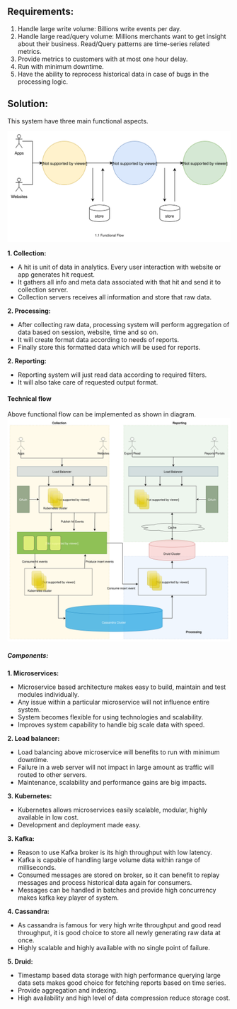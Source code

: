 ## Requirements:

1. Handle large write volume: Billions write events per day.
2. Handle large read/query volume: Millions merchants want to get insight about their business. Read/Query patterns are time-series related metrics.
3. Provide metrics to customers with at most one hour delay.
4. Run with minimum downtime.
5. Have the ability to reprocess historical data in case of bugs in the processing logic.
	
## Solution:	
This system have three main functional aspects.

![image link](images/analytic_system_functional.svg)

**1. Collection:**  
 - A hit is unit of data in analytics. Every user interaction with website or app generates hit request.
 - It gathers all info and meta data associated with that hit and send it to collection server.
 - Collection servers receives all information and store that raw data. 

**2. Processing:**   
- After collecting raw data, processing system will perform aggregation of data based on session, website, time and so on.
- It will create format data according to needs of reports.
- Finally store this formatted data which will be used for reports.

**2. Reporting:** 
- Reporting system will just read data according to required filters.
- It will also take care of requested output format.

#### Technical flow
Above functional flow can be implemented as shown in diagram.
![image link](images/analytic_system_design.svg)

##### Components:

**1. Microservices:**
- Microservice based architecture makes easy to build, maintain and test modules individually.
- Any issue within a particular microservice will not influence entire system.
- System becomes flexible for using technologies and scalability.
- Improves system capability to handle big scale data with speed.

**2. Load balancer:**
- Load balancing above microservice will benefits to run with minimum downtime.
- Failure in a web server will not impact in large amount as traffic will routed to other servers.
- Maintenance, scalability and performance gains are big impacts.

**3. Kubernetes:**
- Kubernetes allows microservices easily scalable, modular, highly available in low cost.
- Development and deployment made easy.

**3. Kafka:**
- Reason to use Kafka broker is its high throughput with low latency.
- Kafka is capable of handling large volume data within range of milliseconds.
- Consumed messages are stored on broker, so it can benefit to replay messages and process historical data again for consumers.
- Messages can be handled in batches and provide high concurrency makes kafka key player of system.

**4. Cassandra:** 
- As cassandra is famous for very high write throughput and good read throughput, it is good choice to store all newly generating raw data at once.
- Highly scalable and highly available with no single point of failure.

**5. Druid:** 
- Timestamp based data storage with high performance querying large data sets makes good choice for fetching reports based on time series.
- Provide aggregation and indexing.
- High availability and high level of data compression reduce storage cost.